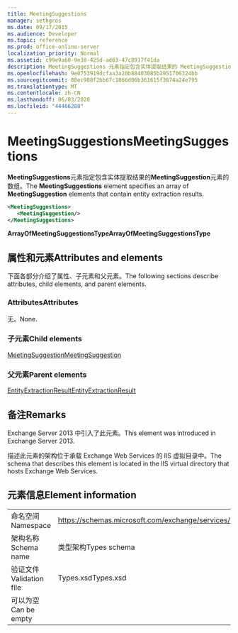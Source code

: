 ```yaml
---
title: MeetingSuggestions
manager: sethgros
ms.date: 09/17/2015
ms.audience: Developer
ms.topic: reference
ms.prod: office-online-server
localization_priority: Normal
ms.assetid: c99e9a60-9e38-425d-ad03-47c8917f41da
description: MeetingSuggestions 元素指定包含实体提取结果的 MeetingSuggestion 元素的数组。
ms.openlocfilehash: 9e0753919dcfaa3a20b88403085b2951706324bb
ms.sourcegitcommit: 88ec988f2bb67c1866d06b361615f3674a24e795
ms.translationtype: MT
ms.contentlocale: zh-CN
ms.lasthandoff: 06/03/2020
ms.locfileid: "44466288"
---
```

# <a name="meetingsuggestions"></a><span data-ttu-id="8f333-103">MeetingSuggestions</span><span class="sxs-lookup"><span data-stu-id="8f333-103">MeetingSuggestions</span></span>

<span data-ttu-id="8f333-104">**MeetingSuggestions**元素指定包含实体提取结果的**MeetingSuggestion**元素的数组。</span><span class="sxs-lookup"><span data-stu-id="8f333-104">The **MeetingSuggestions** element specifies an array of **MeetingSuggestion** elements that contain entity extraction results.</span></span> 
  
```XML
<MeetingSuggestions>
   <MeetingSuggestion/>
</MeetingSuggestions>
```

 <span data-ttu-id="8f333-105">**ArrayOfMeetingSuggestionsType**</span><span class="sxs-lookup"><span data-stu-id="8f333-105">**ArrayOfMeetingSuggestionsType**</span></span>
## <a name="attributes-and-elements"></a><span data-ttu-id="8f333-106">属性和元素</span><span class="sxs-lookup"><span data-stu-id="8f333-106">Attributes and elements</span></span>

<span data-ttu-id="8f333-107">下面各部分介绍了属性、子元素和父元素。</span><span class="sxs-lookup"><span data-stu-id="8f333-107">The following sections describe attributes, child elements, and parent elements.</span></span>
  
### <a name="attributes"></a><span data-ttu-id="8f333-108">Attributes</span><span class="sxs-lookup"><span data-stu-id="8f333-108">Attributes</span></span>

<span data-ttu-id="8f333-109">无。</span><span class="sxs-lookup"><span data-stu-id="8f333-109">None.</span></span>
  
### <a name="child-elements"></a><span data-ttu-id="8f333-110">子元素</span><span class="sxs-lookup"><span data-stu-id="8f333-110">Child elements</span></span>

[<span data-ttu-id="8f333-111">MeetingSuggestion</span><span class="sxs-lookup"><span data-stu-id="8f333-111">MeetingSuggestion</span></span>](meetingsuggestion.md)
  
### <a name="parent-elements"></a><span data-ttu-id="8f333-112">父元素</span><span class="sxs-lookup"><span data-stu-id="8f333-112">Parent elements</span></span>

[<span data-ttu-id="8f333-113">EntityExtractionResult</span><span class="sxs-lookup"><span data-stu-id="8f333-113">EntityExtractionResult</span></span>](entityextractionresult.md)
  
## <a name="remarks"></a><span data-ttu-id="8f333-114">备注</span><span class="sxs-lookup"><span data-stu-id="8f333-114">Remarks</span></span>

<span data-ttu-id="8f333-115">Exchange Server 2013 中引入了此元素。</span><span class="sxs-lookup"><span data-stu-id="8f333-115">This element was introduced in Exchange Server 2013.</span></span>
  
<span data-ttu-id="8f333-116">描述此元素的架构位于承载 Exchange Web Services 的 IIS 虚拟目录中。</span><span class="sxs-lookup"><span data-stu-id="8f333-116">The schema that describes this element is located in the IIS virtual directory that hosts Exchange Web Services.</span></span>
  
## <a name="element-information"></a><span data-ttu-id="8f333-117">元素信息</span><span class="sxs-lookup"><span data-stu-id="8f333-117">Element information</span></span>

|||
|:-----|:-----|
|<span data-ttu-id="8f333-118">命名空间</span><span class="sxs-lookup"><span data-stu-id="8f333-118">Namespace</span></span>  <br/> |https://schemas.microsoft.com/exchange/services/2006/types  <br/> |
|<span data-ttu-id="8f333-119">架构名称</span><span class="sxs-lookup"><span data-stu-id="8f333-119">Schema name</span></span>  <br/> |<span data-ttu-id="8f333-120">类型架构</span><span class="sxs-lookup"><span data-stu-id="8f333-120">Types schema</span></span>  <br/> |
|<span data-ttu-id="8f333-121">验证文件</span><span class="sxs-lookup"><span data-stu-id="8f333-121">Validation file</span></span>  <br/> |<span data-ttu-id="8f333-122">Types.xsd</span><span class="sxs-lookup"><span data-stu-id="8f333-122">Types.xsd</span></span>  <br/> |
|<span data-ttu-id="8f333-123">可以为空</span><span class="sxs-lookup"><span data-stu-id="8f333-123">Can be empty</span></span>  <br/> ||
   

